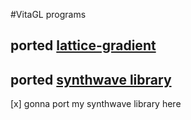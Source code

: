 #VitaGL programs


## ported [lattice-gradient]()

## ported [synthwave library]()

[x] gonna port my synthwave library here

